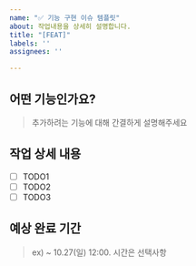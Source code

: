 ```yaml
---
name: "✅ 기능 구현 이슈 템플릿"
about: 작업내용을 상세히 설명합니다.
title: "[FEAT]"
labels: ''
assignees: ''

---
```


## 어떤 기능인가요?

> 추가하려는 기능에 대해 간결하게 설명해주세요

## 작업 상세 내용

-   [ ] TODO1
-   [ ] TODO2
-   [ ] TODO3

## 예상 완료 기간

> ex) ~ 10.27(일) 12:00. 시간은 선택사항

